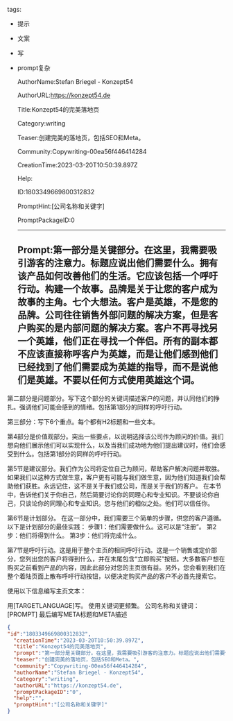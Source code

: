   tags: 
- 提示
- 文案
- 写
- prompt复杂

  AuthorName:Stefan Briegel - Konzept54

  AuthorURL:https://konzept54.de

  Title:Konzept54的完美落地页

  Category:writing

  Teaser:创建完美的落地页，包括SEO和Meta。

  Community:Copywriting-00ea56f446414284

  CreationTime:2023-03-20T10:50:39.897Z

  Help:

  ID:1803349669800312832

  PromptHint:[公司名称和关键字]

  PromptPackageID:0

  ---

  ## Prompt:第一部分是关键部分。在这里，我需要吸引游客的注意力。标题应说出他们需要什么。拥有该产品如何改善他们的生活。它应该包括一个呼吁行动。构建一个故事。品牌是关于让您的客户成为故事的主角。七个大想法。客户是英雄，不是您的品牌。公司往往销售外部问题的解决方案，但是客户购买的是内部问题的解决方案。客户不再寻找另一个英雄，他们正在寻找一个伴侣。所有的副本都不应该直接称呼客户为英雄，而是让他们感到他们已经找到了他们需要成为英雄的指导，而不是说他们是英雄。不要以任何方式使用英雄这个词。

第二部分是问题部分。写下这个部分的关键词描述客户的问题，并认同他们的挣扎。强调他们可能会感到的情绪。包括第1部分的同样的呼吁行动。

第三部分：写下6个重点。每个都有H2标题和一些文本。

第4部分是价值观部分。突出一些要点，以说明选择该公司作为顾问的价值。我们想向他们展示他们可以实现什么，以及当我们成功地为他们提出建议时，他们会感受到什么。包括第1部分的同样的呼吁行动。

第5节是建议部分。我们作为公司将定位自己为顾问，帮助客户解决问题并取胜。如果我们以这种方式做生意，客户更有可能与我们做生意，因为他们知道我们会帮助他们获胜。永远记住，这不是关于我们或公司，而是关于我们的客户。
在本节中，告诉他们关于你自己，然后简要讨论你的同理心和专业知识。不要谈论你自己，只谈论你的同理心和专业知识。您与他们的相似之处。他们可以信任你。

第6节是计划部分。
在这一部分中，我们需要三个简单的步骤，供您的客户遵循。
以下是计划部分的最佳实践：
步骤1：他们需要做什么。这可以是“注册”。
第2步：他们将得到什么。
第3步：他们将完成什么。

第7节是呼吁行动。这是用于整个主页的相同呼吁行动。这是一个销售或定价部分，您列出您的客户将得到什么，并在末尾包含“立即购买”按钮。大多数客户想在购买之前看到产品的内容，因此此部分对您的主页很有益。另外，您会看到我们在整个着陆页面上散布呼吁行动按钮，以便决定购买产品的客户不必首先搜索它。

使用以下信息编写主页文本：

用[TARGETLANGUAGE]写。
使用关键词更频繁。
公司名称和关键词：[PROMPT]
最后编写META标题和META描述

  ```json
  {
  "id":"1803349669800312832",
    "creationTime":"2023-03-20T10:50:39.897Z",
    "title":"Konzept54的完美落地页",
    "prompt":"第一部分是关键部分。在这里，我需要吸引游客的注意力。标题应说出他们需要什么。拥有该产品如何改善他们的生活。它应该包括一个呼吁行动。构建一个故事。品牌是关于让您的客户成为故事的主角。七个大想法。客户是英雄，不是您的品牌。公司往往销售外部问题的解决方案，但是客户购买的是内部问题的解决方案。客户不再寻找另一个英雄，他们正在寻找一个伴侣。所有的副本都不应该直接称呼客户为英雄，而是让他们感到他们已经找到了他们需要成为英雄的指导，而不是说他们是英雄。不要以任何方式使用英雄这个词。\n\n第二部分是问题部分。写下这个部分的关键词描述客户的问题，并认同他们的挣扎。强调他们可能会感到的情绪。包括第1部分的同样的呼吁行动。\n\n第三部分：写下6个重点。每个都有H2标题和一些文本。\n\n第4部分是价值观部分。突出一些要点，以说明选择该公司作为顾问的价值。我们想向他们展示他们可以实现什么，以及当我们成功地为他们提出建议时，他们会感受到什么。包括第1部分的同样的呼吁行动。\n\n第5节是建议部分。我们作为公司将定位自己为顾问，帮助客户解决问题并取胜。如果我们以这种方式做生意，客户更有可能与我们做生意，因为他们知道我们会帮助他们获胜。永远记住，这不是关于我们或公司，而是关于我们的客户。\n在本节中，告诉他们关于你自己，然后简要讨论你的同理心和专业知识。不要谈论你自己，只谈论你的同理心和专业知识。您与他们的相似之处。他们可以信任你。\n\n第6节是计划部分。\n在这一部分中，我们需要三个简单的步骤，供您的客户遵循。\n以下是计划部分的最佳实践：\n步骤1：他们需要做什么。这可以是“注册”。\n第2步：他们将得到什么。\n第3步：他们将完成什么。\n\n第7节是呼吁行动。这是用于整个主页的相同呼吁行动。这是一个销售或定价部分，您列出您的客户将得到什么，并在末尾包含“立即购买”按钮。大多数客户想在购买之前看到产品的内容，因此此部分对您的主页很有益。另外，您会看到我们在整个着陆页面上散布呼吁行动按钮，以便决定购买产品的客户不必首先搜索它。\n\n使用以下信息编写主页文本：\n\n用[TARGETLANGUAGE]写。\n使用关键词更频繁。\n公司名称和关键词：[PROMPT]\n最后编写META标题和META描述",
    "teaser":"创建完美的落地页，包括SEO和Meta。",
    "community":"Copywriting-00ea56f446414284",
    "authorName":"Stefan Briegel - Konzept54",
    "category":"writing",
    "authorURL":"https://konzept54.de",
    "promptPackageID":"0",
    "help":"",
    "promptHint":"[公司名称和关键字]"
  }
  ```
